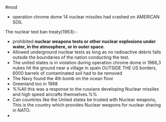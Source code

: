 #mod

- operation chrome dome 14 nuclear missiles had crashed on AMERICAN SOIL

The nuclear test ban treaty(1963):- 
- prohibited **nuclear weapons tests or other nuclear explosions under water, in the atmosphere, or in outer space**. 
- Allowed underground nuclear tests as long as no radioactive debris falls outside the boundaries of the nation conducting the test.	
- The united states is in violation during operation chrome dome in 1966,3 nukes hit the ground near a village in spain OUTSIDE THE US borders, 6000 barrels of contaminated soil had to be removed
- The Navy found the 4th bomb on the ocean floor
- Greenland too in 1968
- %%All this was a response to the russians developing Nuclear missiles and high speed aircrafts themselves.%%
- Can countries like the United states be trusted with Nuclear weapons, This is the country which provides Nuclear weapons for nuclear sharing in NATO.
- 